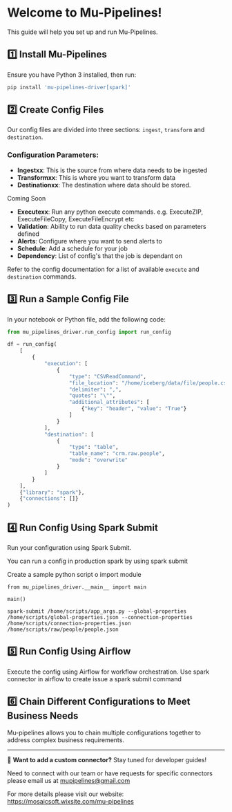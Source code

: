 # Welcome to Mu-Pipelines!

This guide will help you set up and run Mu-Pipelines.

## 1️⃣ Install Mu-Pipelines
Ensure you have Python 3 installed, then run:

```sh
pip install 'mu-pipelines-driver[spark]'
```

## 2️⃣ Create Config Files
Our config files are divided into three sections: `ingest`, `transform` and `destination`.

### Configuration Parameters:
- **Ingestxx**: This is the source from where data needs to be ingested
- **Transformxx**: This is where you want to transform data
- **Destinationxx**: The destination where data should be stored.

Coming Soon 

- **Executexx**: Run any python execute commands. e.g. ExecuteZIP, ExecuteFileCopy, ExecuteFileEncrypt etc 
- **Validation**: Ability to run data quality checks based on parameters defined
- **Alerts**: Configure where you want to send alerts to 
- **Schedule**: Add a schedule for your job 
- **Dependency**: List of config's that the job is dependant on 

Refer to the config documentation for a list of available `execute` and `destination` commands.

## 3️⃣ Run a Sample Config File
In your notebook or Python file, add the following code:

```python
from mu_pipelines_driver.run_config import run_config

df = run_config(
    [
        {
            "execution": [
                {
                    "type": "CSVReadCommand",
                    "file_location": "/home/iceberg/data/file/people.csv",
                    "delimiter": ",",
                    "quotes": "\"",
                    "additional_attributes": [
                        {"key": "header", "value": "True"}
                    ]
                }
            ],
            "destination": [
                {
                    "type": "table",
                    "table_name": "crm.raw.people",
                    "mode": "overwrite"
                }
            ]
        }
    ],
    {"library": "spark"},
    {"connections": []}
)
```

## 4️⃣ Run Config Using Spark Submit

Run your configuration using Spark Submit.

You can run a config in production spark by using spark submit 

Create a sample python script o import module 

``` Sample app_args.py file 
from mu_pipelines_driver.__main__ import main

main()

```

``` spark submit command
spark-submit /home/scripts/app_args.py --global-properties /home/scripts/global-properties.json --connection-properties /home/scripts/connection-properties.json /home/scripts/raw/people/people.json

```

## 5️⃣ Run Config Using Airflow

Execute the config using Airflow for workflow orchestration. Use spark connector in airflow to create issue a spark submit command 

## 6️⃣ Chain Different Configurations to Meet Business Needs

Mu-pipelines allows you to chain multiple configurations together to address complex business requirements.

---
🎯 **Want to add a custom connector?** Stay tuned for developer guides!

Need to connect with our team or have requests for specific connectors please email us at mupipelines@gmail.com

For more details please visit our website: https://mosaicsoft.wixsite.com/mu-pipelines

